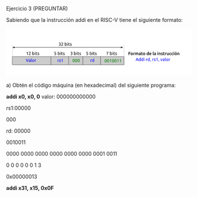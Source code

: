 Ejercicio 3 (PREGUNTAR)

Sabiendo que la instrucción addi en el RISC-V tiene el siguiente formato:

![Image text](https://github.com/yolandalillo/2021-2022-ASAII/blob/main/S04/images/ejercicio3.PNG)

a) Obtén el código máquina (en hexadecimal) del siguiente programa:

**addi x0, x0, 0**
valor: 000000000000

rs1:00000

000

rd: 00000

0010011

0000 0000 0000 0000 0000 0000 0001 0011

0     0     0   0     0   0     1   3

0x00000013

**addi x31, x15, 0x0F**
